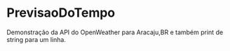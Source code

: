 # PrevisaoDoTempo
Demonstração da API do OpenWeather para Aracaju,BR e também print de string para um linha.
